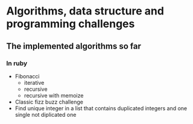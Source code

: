 # Algorithms, data structure and programming challenges

## The implemented algorithms so far

### In ruby
- Fibonacci
  - iterative
  - recursive
  - recursive with memoize
- Classic fizz buzz challenge
- Find unique integer in a list that contains duplicated integers and one single not diplicated one